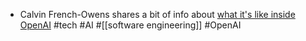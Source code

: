 - Calvin French-Owens shares a bit of info about [what it's like inside OpenAI](https://calv.info/openai-reflections) #tech #AI #[[software engineering]] #OpenAI